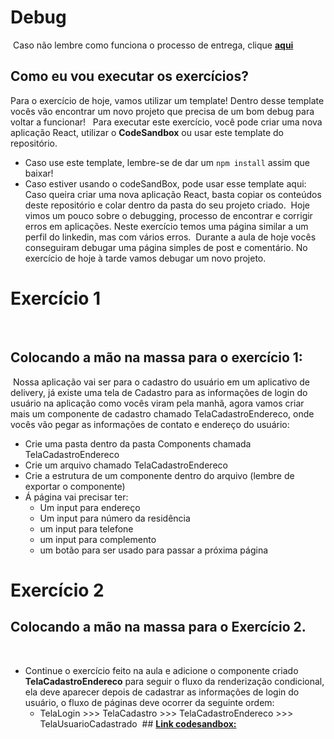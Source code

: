 # Debug
​
Caso não lembre como funciona o processo de entrega, clique [**aqui**](https://github.com/labenuexercicios/instrucoes-entrega)
​
​
## Como eu vou executar os exercícios?
Para o exercício de hoje, vamos utilizar um template! Dentro desse template vocês vão encontrar um novo projeto que precisa de um bom debug para voltar a funcionar!
​
​
Para executar este exercício, você pode criar uma nova aplicação React, utilizar o **CodeSandbox** ou usar este template do repositório.
- Caso use este template, lembre-se de dar um `npm install` assim que baixar! 
- Caso estiver usando o codeSandBox, pode usar esse template aqui: 
​
Caso queira criar uma nova aplicação React, basta copiar os conteúdos deste repositório e colar dentro da pasta do seu projeto criado.
​
Hoje vimos um pouco sobre o debugging, processo de encontrar e corrigir erros em aplicações. Neste exercício temos uma página similar a um perfil do linkedin, mas com vários erros.
​
Durante a aula de hoje vocês conseguiram debugar uma página simples de post e comentário. No exercício de hoje à tarde vamos debugar um novo projeto.
​
# Exercício 1
​
## Colocando a mão na massa para o exercício 1: 
​
Nossa aplicação vai ser para o cadastro do usuário em um aplicativo de delivery, já existe uma tela de Cadastro para as informações de login do usuário na aplicação como vocês viram pela manhã, agora vamos criar mais um componente de cadastro chamado TelaCadastroEndereco, onde vocês vão pegar as informações de contato e endereço do usuário:
​
- Crie uma pasta dentro da pasta Components chamada TelaCadastroEndereco
- Crie um arquivo chamado TelaCadastroEndereco
- Crie a estrutura de um componente dentro do arquivo (lembre de exportar o componente)
- Á página vai precisar ter:
    - Um input para endereço
    - Um input para número da residência
    - um input para telefone
    - um input para complemento
    - um botão para ser usado para passar a próxima página
​
# Exercício 2
## Colocando a mão na massa para o Exercício 2.
​
- Continue o exercício feito na aula e adicione o componente criado **TelaCadastroEndereco** para seguir o fluxo da renderização condicional, ela deve aparecer depois de cadastrar as informações de login do usuário, o fluxo de páginas deve ocorrer da seguinte ordem: 
    - TelaLogin >>> TelaCadastro >>> TelaCadastroEndereco >>> TelaUsuarioCadastrado
​
​## [**Link codesandbox:**](https://codesandbox.io/s/debug-exercicio-dgh9wi)
 
